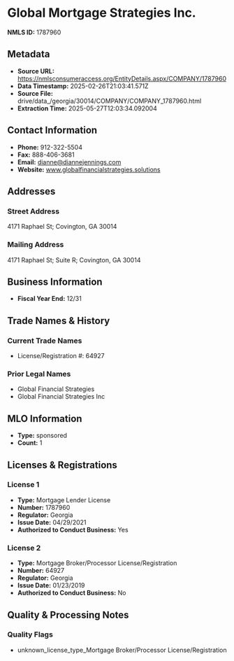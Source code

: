 # Global Mortgage Strategies Inc.

**NMLS ID:** 1787960

## Metadata
- **Source URL:** https://nmlsconsumeraccess.org/EntityDetails.aspx/COMPANY/1787960
- **Data Timestamp:** 2025-02-26T21:03:41.571Z
- **Source File:** drive/data_/georgia/30014/COMPANY/COMPANY_1787960.html
- **Extraction Time:** 2025-05-27T12:03:34.092004

## Contact Information
- **Phone:** 912-322-5504
- **Fax:** 888-406-3681
- **Email:** dianne@diannejennings.com
- **Website:** www.globalfinancialstrategies.solutions

## Addresses
### Street Address
4171 Raphael St; Covington, GA 30014

### Mailing Address
4171 Raphael St; Suite R; Covington, GA 30014

## Business Information
- **Fiscal Year End:** 12/31

## Trade Names & History
### Current Trade Names
- License/Registration #: 64927

### Prior Legal Names
- Global Financial Strategies
- Global Financial Strategies Inc

## MLO Information
- **Type:** sponsored
- **Count:** 1

## Licenses & Registrations

### License 1
- **Type:** Mortgage Lender License
- **Number:** 1787960
- **Regulator:** Georgia
- **Issue Date:** 04/29/2021
- **Authorized to Conduct Business:** Yes

### License 2
- **Type:** Mortgage Broker/Processor License/Registration
- **Number:** 64927
- **Regulator:** Georgia
- **Issue Date:** 01/23/2019
- **Authorized to Conduct Business:** No

## Quality & Processing Notes
### Quality Flags
- unknown_license_type_Mortgage Broker/Processor License/Registration
